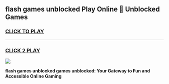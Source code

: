 
## flash games unblocked Play Online 👋 Unblocked Games
<h3>
<a href="https://premium.freeplayer.one?title=flash_games_unblocked&ref=19F">CLICK TO PLAY</a></h3>
<hr>

<h3>
<a href="https://premium.freeplayer.one?title=flash_games_unblocked&ref=19F">CLICK 2 PLAY</a>
  
</h3>

<a href="https://premium.freeplayer.one?title=flash_games_unblocked&ref=19F"><img src="https://clearcache.store/games.png"></a>


**flash games unblocked games unblocked: Your Gateway to Fun and Accessible Online Gaming**
